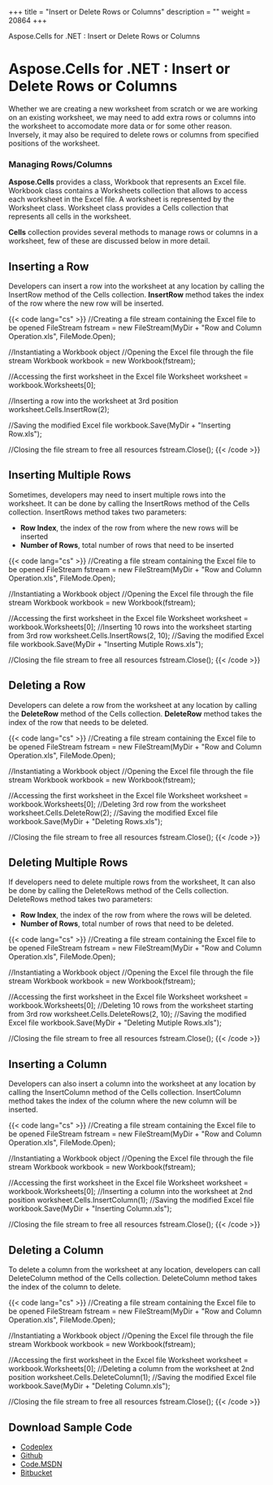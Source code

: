 +++
title = "Insert or Delete Rows or Columns" 
description = "" 
weight = 20864 
+++

Aspose.Cells for .NET : Insert or Delete Rows or Columns  

# Aspose.Cells for .NET : Insert or Delete Rows or Columns


Whether we are creating a new worksheet from scratch or we are working on an existing worksheet, we may need to add extra rows or columns into the worksheet to accomodate more data or for some other reason. Inversely, it may also be required to delete rows or columns from specified positions of the worksheet.

### Managing Rows/Columns

**Aspose.Cells** provides a class, Workbook that represents an Excel file. Workbook class contains a Worksheets collection that allows to access each worksheet in the Excel file. A worksheet is represented by the Worksheet class. Worksheet class provides a Cells collection that represents all cells in the worksheet.

**Cells** collection provides several methods to manage rows or columns in a worksheet, few of these are discussed below in more detail.

## Inserting a Row

Developers can insert a row into the worksheet at any location by calling the InsertRow method of the Cells collection. **InsertRow** method takes the index of the row where the new row will be inserted.

{{< code lang="cs" >}}
//Creating a file stream containing the Excel file to be opened
FileStream fstream = new FileStream(MyDir + "Row and Column Operation.xls", FileMode.Open);

//Instantiating a Workbook object
//Opening the Excel file through the file stream
Workbook workbook = new Workbook(fstream);

//Accessing the first worksheet in the Excel file
Worksheet worksheet = workbook.Worksheets[0];

//Inserting a row into the worksheet at 3rd position
worksheet.Cells.InsertRow(2);

//Saving the modified Excel file
workbook.Save(MyDir + "Inserting Row.xls");

//Closing the file stream to free all resources
fstream.Close();
{{< /code >}}

## Inserting Multiple Rows

Sometimes, developers may need to insert multiple rows into the worksheet. It can be done by calling the InsertRows method of the Cells collection. InsertRows method takes two parameters:

*   **Row Index**, the index of the row from where the new rows will be inserted
*   **Number of Rows**, total number of rows that need to be inserted

{{< code lang="cs" >}}
//Creating a file stream containing the Excel file to be opened
FileStream fstream = new FileStream(MyDir + "Row and Column Operation.xls", FileMode.Open);

//Instantiating a Workbook object
//Opening the Excel file through the file stream
Workbook workbook = new Workbook(fstream);

//Accessing the first worksheet in the Excel file
Worksheet worksheet = workbook.Worksheets[0];
//Inserting 10 rows into the worksheet starting from 3rd row
worksheet.Cells.InsertRows(2, 10);
//Saving the modified Excel file
workbook.Save(MyDir + "Inserting Mutiple Rows.xls");

//Closing the file stream to free all resources
fstream.Close();
{{< /code >}}

## Deleting a Row

Developers can delete a row from the worksheet at any location by calling the **DeleteRow** method of the Cells collection. **DeleteRow** method takes the index of the row that needs to be deleted.

{{< code lang="cs" >}}
//Creating a file stream containing the Excel file to be opened
FileStream fstream = new FileStream(MyDir + "Row and Column Operation.xls", FileMode.Open);

//Instantiating a Workbook object
//Opening the Excel file through the file stream
Workbook workbook = new Workbook(fstream);

//Accessing the first worksheet in the Excel file
Worksheet worksheet = workbook.Worksheets[0];
//Deleting 3rd row from the worksheet
worksheet.Cells.DeleteRow(2);
//Saving the modified Excel file
workbook.Save(MyDir + "Deleting Rows.xls");

//Closing the file stream to free all resources
fstream.Close();
{{< /code >}}

## Deleting Multiple Rows

If developers need to delete multiple rows from the worksheet, It can also be done by calling the DeleteRows method of the Cells collection. DeleteRows method takes two parameters:

*   **Row Index**, the index of the row from where the rows will be deleted.
*   **Number of Rows**, total number of rows that need to be deleted.

{{< code lang="cs" >}}
//Creating a file stream containing the Excel file to be opened
FileStream fstream = new FileStream(MyDir + "Row and Column Operation.xls", FileMode.Open);

//Instantiating a Workbook object
//Opening the Excel file through the file stream
Workbook workbook = new Workbook(fstream);

//Accessing the first worksheet in the Excel file
Worksheet worksheet = workbook.Worksheets[0];
//Deleting 10 rows from the worksheet starting from 3rd row
worksheet.Cells.DeleteRows(2, 10);
//Saving the modified Excel file
workbook.Save(MyDir + "Deleting Mutiple Rows.xls");

//Closing the file stream to free all resources
fstream.Close();
{{< /code >}}

## Inserting a Column

Developers can also insert a column into the worksheet at any location by calling the InsertColumn method of the Cells collection. InsertColumn method takes the index of the column where the new column will be inserted.

{{< code lang="cs" >}}
//Creating a file stream containing the Excel file to be opened
FileStream fstream = new FileStream(MyDir + "Row and Column Operation.xls", FileMode.Open);

//Instantiating a Workbook object
//Opening the Excel file through the file stream
Workbook workbook = new Workbook(fstream);

//Accessing the first worksheet in the Excel file
Worksheet worksheet = workbook.Worksheets[0];
//Inserting a column into the worksheet at 2nd position
worksheet.Cells.InsertColumn(1);
//Saving the modified Excel file
workbook.Save(MyDir + "Inserting Column.xls");

//Closing the file stream to free all resources
fstream.Close();
{{< /code >}}

## Deleting a Column

To delete a column from the worksheet at any location, developers can call DeleteColumn method of the Cells collection. DeleteColumn method takes the index of the column to delete.

{{< code lang="cs" >}}
//Creating a file stream containing the Excel file to be opened
FileStream fstream = new FileStream(MyDir + "Row and Column Operation.xls", FileMode.Open);

//Instantiating a Workbook object
//Opening the Excel file through the file stream
Workbook workbook = new Workbook(fstream);

//Accessing the first worksheet in the Excel file
Worksheet worksheet = workbook.Worksheets[0];
//Deleting a column from the worksheet at 2nd position
worksheet.Cells.DeleteColumn(1);
//Saving the modified Excel file
workbook.Save(MyDir + "Deleting Column.xls");

//Closing the file stream to free all resources
fstream.Close();
{{< /code >}}

## Download Sample Code

*   [Codeplex](https://asposecellsopenxml.codeplex.com/releases/view/619160)
*   [Github](https://github.com/aspose-cells/Aspose.Cells-for-.NET/releases/tag/MissingFeaturesOpenXMLExcelv1.1)
*   [Code.MSDN](https://code.msdn.microsoft.com/AsposeCells-Features-8fba7c3c)
*   [Bitbucket](https://bitbucket.org/asposemarketplace/aspose-for-openxml/downloads/Work%20with%20Rows%20n%20Columns%20%28Aspose.Cells%29.zip)

